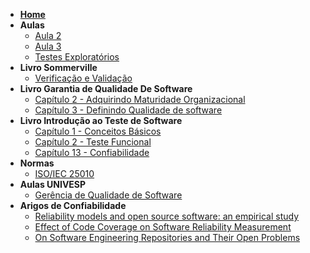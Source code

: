- [**Home**](/README.md)
- **Aulas**
    - [Aula 2](aulas/aula2.md)
    - [Aula 3](aulas/aula3.md)
    - [Testes Exploratórios](aulas/testesExploratorios.md)
- **Livro Sommerville**
    - [Verificação e Validação](books/sommerville/VV.md)
- **Livro Garantia de Qualidade De Software** 
    - [Capítulo 2 - Adquirindo Maturidade Organizacional](books/alexandre_bartie/cap_2.md)
    - [Capítulo 3 - Definindo Qualidade de software](books/alexandre_bartie/cap_3.md)
- **Livro Introdução ao Teste de Software** 
    - [Capítulo 1 - Conceitos Básicos](books/eduardo_delamaro/cap1.md)
    - [Capítulo 2 - Teste Funcional](books/eduardo_delamaro/cap2.md)
    - [Capítulo 13 - Confiabilidade](books/eduardo_delamaro/cap13.md)
- **Normas**
    - [ISO/IEC 25010](normas/iso_iec_25010.md)
- **Aulas UNIVESP**
    - [Gerência de Qualidade de Software](univesp/GerenciaQualidade.md)
- **Arigos de Confiabilidade**
  - [Reliability models and open source software: an empirical study](artigos/reliability_models_open_source.md)
  - [Effect of Code Coverage on Software Reliability Measurement](artigos/effect-of-code-coverage-on-software-reliability-measurement.md)
  - [On Software Engineering Repositories and Their Open Problems](artigos/software-repository-and-their-open-problems)
